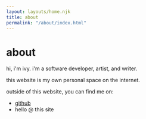 ```yaml
---
layout: layouts/home.njk
title: about
permalink: "/about/index.html"
---
```

# about

hi, i'm ivy. i'm a software developer, artist, and writer.

this website is my own personal space on the internet.

outside of this website, you can find me on:

- [github](https://github.com/ivywong/)
- hello @ this site